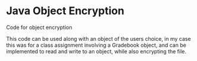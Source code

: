 # Java Object Encryption
Code for object encryption

This code can be used along with an object of the users choice, in my case
this was for a class assignment involving a Gradebook object, and can be 
implemented to read and write to an object, while also encrypting the file. 
